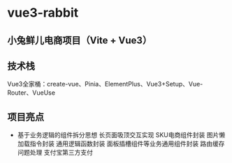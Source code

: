 # vue3-rabbit

## 小兔鲜儿电商项目（Vite + Vue3）

## 技术栈
Vue3全家桶：create-vue、Pinia、ElementPlus、Vue3+Setup、Vue-Router、VueUse


## 项目亮点
+ 基于业务逻辑的组件拆分思想
长页面吸顶交互实现
SKU电商组件封装
图片懒加载指令封装
通用逻辑函数封装
面板插槽组件等业务通用组件封装
路由缓存问题处理
支付宝第三方支付
